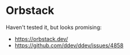 # Orbstack

Haven't tested it, but looks promising:

- https://orbstack.dev/
- https://github.com/ddev/ddev/issues/4858
